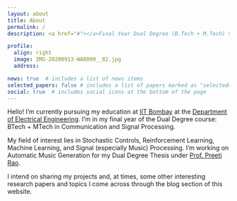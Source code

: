 ```yaml
---
layout: about
title: About
permalink: /
description: <a href="#"></a>Final Year Dual Degree (B.Tech + M.Tech) Student at the Department of Electrical Engineering at IIT Bombay <br> Music Lover | AI/ML Enthusiast

profile:
  align: right
  image: IMG-20200913-WA0009__02.jpg
  address:

news: true  # includes a list of news items
selected_papers: false # includes a list of papers marked as "selected={true}"
social: true  # includes social icons at the bottom of the page
---
```


Hello! I’m currently pursuing my education at [IIT Bombay](https://www.iitb.ac.in/) at the [Department of Electrical Engineering](https://www.ee.iitb.ac.in/web). I’m in my final year of the Dual Degree course: BTech + MTech in Communication and Signal Processing.

My field of interest lies in Stochastic Controls, Reinforcement Learning, Machine Learning, and Signal (especially Music) Processing. I’m working on Automatic Music Generation for my Dual Degree Thesis under [Prof. Preeti Rao](https://www.ee.iitb.ac.in/web/people/faculty/home/prao).

I intend on sharing my projects and, at times, some other interesting research papers and topics I come across through the blog section of this website.

<!-- To know more about me, you can go through my [CV here](/assets/pdf/CV.pdf) -->

<!-- <img class="img-fluid rounded z-depth-1" src="{{ site.baseurl }}/assets/img/prof_pic2.png" data-zoomable width="250"> -->

<!-- Write your biography here. Tell the world about yourself. Link to your favorite [subreddit](http://reddit.com). You can put a picture in, too. The code is already in, just name your picture `prof_pic.jpg` and put it in the `img/` folder. -->

<!-- Put your address / P.O. box / other info right below your picture. You can also disable any these elements by editing `profile` property of the YAML header of your `_pages/about.md`. Edit `_bibliography/papers.bib` and Jekyll will render your [publications page](/al-folio/publications/) automatically. -->

<!-- Link to your social media connections, too. This theme is set up to use [Font Awesome icons](http://fortawesome.github.io/Font-Awesome/) and [Academicons](https://jpswalsh.github.io/academicons/), like the ones below. Add your Facebook, Twitter, LinkedIn, Google Scholar, or just disable all of them. -->
